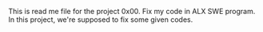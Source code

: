 This is read me file for the project 0x00. Fix my code in ALX SWE program.
In this project, we're supposed to fix some given codes.